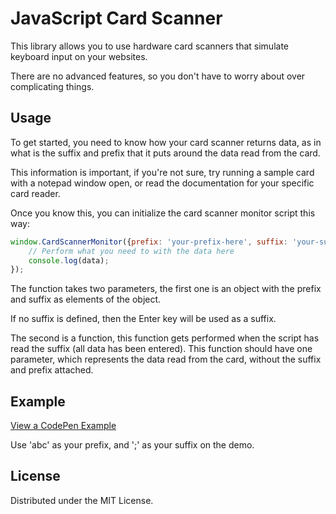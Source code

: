# JavaScript Card Scanner
This library allows you to use hardware card scanners that simulate keyboard input on your websites.

There are no advanced features, so you don't have to worry about over complicating things.

## Usage
To get started, you need to know how your card scanner returns data, as in what is the suffix and prefix that it puts around the data read from the card.

This information is important, if you're not sure, try running a sample card with a notepad window open, or read the documentation for your specific card reader.

Once you know this, you can initialize the card scanner monitor script this way:
```javascript
window.CardScannerMonitor({prefix: 'your-prefix-here', suffix: 'your-suffix-here'}, function(data){
	// Perform what you need to with the data here
	console.log(data);
});
```
The function takes two parameters, the first one is an object with the prefix and suffix as elements of the object.

If no suffix is defined, then the Enter key will be used as a suffix.

The second is a function, this function gets performed when the script has read the suffix (all data has been entered). This function should have one parameter, which represents the data read from the card, without the suffix and prefix attached.

## Example
[View a CodePen Example](http://codepen.io/mwrouse/pen/eZdWzE)

Use 'abc' as your prefix, and ';' as your suffix on the demo.

## License
Distributed under the MIT License.
